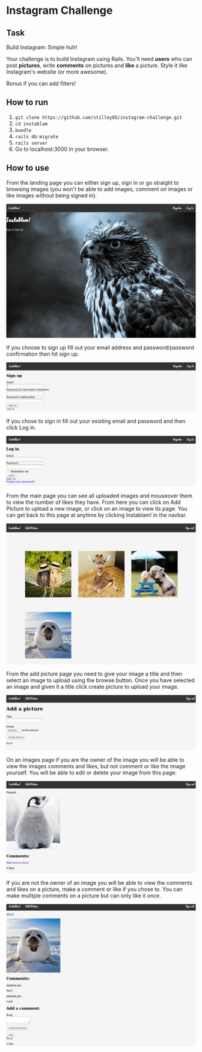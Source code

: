 Instagram Challenge
===================

## Task

Build Instagram: Simple huh!

Your challenge is to build Instagram using Rails. You'll need **users** who can post **pictures**, write **comments** on pictures and **like** a picture. Style it like Instagram's website (or more awesome).

Bonus if you can add filters!

## How to run

1. `git clone https://github.com/stilley85/instagram-challenge.git`
2. `cd instablam`
3. `bundle`
4. `rails db:migrate`
5. `rails server`
6. Go to localhost:3000 in your browser.

## How to use

From the landing page you can either sign up, sign in or go straight to browsing images (you won't be able to add images, comment on images or like images without being signed in).

![alt text](images/landingpage.png "Landing page")

If you choose to sign up fill out your email address and password/password confirmation then hit sign up.

![alt text](images/signup.png "Sign up")

If you chose to sign in fill out your existing email and password and then click Log in.

![alt text](images/signin.png "Sign In")

From the main page you can see all uploaded images and mouseover them to view the number of likes they have. From here you can click on Add Picture to upload a new image, or click on an image to view its page. You can get back to this page at anytime by clicking Instablam! in the navbar.

![alt text](images/mainpage.png "Main Page")

From the add picture page you need to give your image a title and then select an image to upload using the browse button. Once you have selected an image and given it a title click create picture to upload your image.

![alt text](images/addpicture.png "Add Picture")

On an images page if you are the owner of the image you will be able to view the images comments and likes, but not comment or like the image yourself. You will be able to edit or delete your image from this page.

![alt text](images/pictureowner.png "Picture Owner")

If you are not the owner of an image you will be able to view the comments and likes on a picture, make a comment or like if you chose to. You can make mulitple comments on a picture but can only like it once.

![alt text](images/pictureguest.png "Picture Guest")
